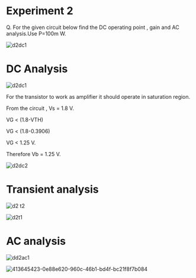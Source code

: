 # Experiment 2
Q. For the given circuit below find the DC operating point , gain and AC analysis.Use P=100m W.

![d2dc1](https://github.com/user-attachments/assets/3f261abd-339e-4f7e-a149-4adbe63c4417)

# DC Analysis

![d2dc1](https://github.com/user-attachments/assets/3f261abd-339e-4f7e-a149-4adbe63c4417)

For the transistor to work as amplifier it should operate in saturation region. 

From the circuit , Vs = 1.8 V.

VG < (1.8-VTH) 

VG < (1.8-0.3906) 

VG < 1.25 V.

Therefore Vb = 1.25 V.

![d2dc2](https://github.com/user-attachments/assets/3bb05d9a-8683-4c97-9598-78e15bc9d419)

# Transient analysis

![d2 t2](https://github.com/user-attachments/assets/f442237b-29c5-4b82-848d-9c1887a7331a)

![d2t1](https://github.com/user-attachments/assets/02b180ed-1e04-49b2-8616-b946722c3534)

# AC analysis

![dd2ac1](https://github.com/user-attachments/assets/128406c0-d186-48ea-870b-21cb48206e3a)

![413645423-0e88e620-960c-46b1-bd4f-bc21f8f7b084](https://github.com/user-attachments/assets/0b09c1c0-c7b9-4123-8668-a7e61f766cbc)
